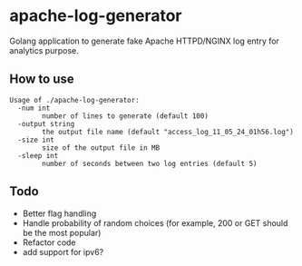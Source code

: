 # apache-log-generator
Golang application to generate fake Apache HTTPD/NGINX log entry for analytics purpose.

## How to use
```
Usage of ./apache-log-generator:
  -num int
        number of lines to generate (default 100)
  -output string
        the output file name (default "access_log_11_05_24_01h56.log")
  -size int
        size of the output file in MB
  -sleep int
        number of seconds between two log entries (default 5)
```

## Todo
- Better flag handling
- Handle probability of random choices (for example, 200 or GET should be the most popular)
- Refactor code
- add support for ipv6?